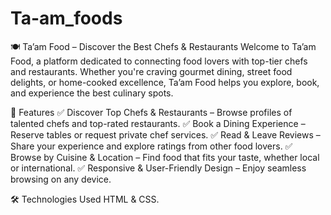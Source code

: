 # Ta-am_foods
🍽️ Ta’am Food – Discover the Best Chefs & Restaurants
Welcome to Ta’am Food, a platform dedicated to connecting food lovers with top-tier chefs and restaurants. Whether you're craving gourmet dining, street food delights, or home-cooked excellence, Ta’am Food helps you explore, book, and experience the best culinary spots.

🌟 Features
✅ Discover Top Chefs & Restaurants – Browse profiles of talented chefs and top-rated restaurants.
✅ Book a Dining Experience – Reserve tables or request private chef services.
✅ Read & Leave Reviews – Share your experience and explore ratings from other food lovers.
✅ Browse by Cuisine & Location – Find food that fits your taste, whether local or international.
✅ Responsive & User-Friendly Design – Enjoy seamless browsing on any device.

🛠 Technologies Used
HTML & CSS.
